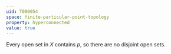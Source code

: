 ```yaml
---
uid: T000054
space: finite-particular-point-topology
property: hyperconnected
value: true
---
```

Every open set in $X$ contains $p$, so there are no disjoint open sets.

